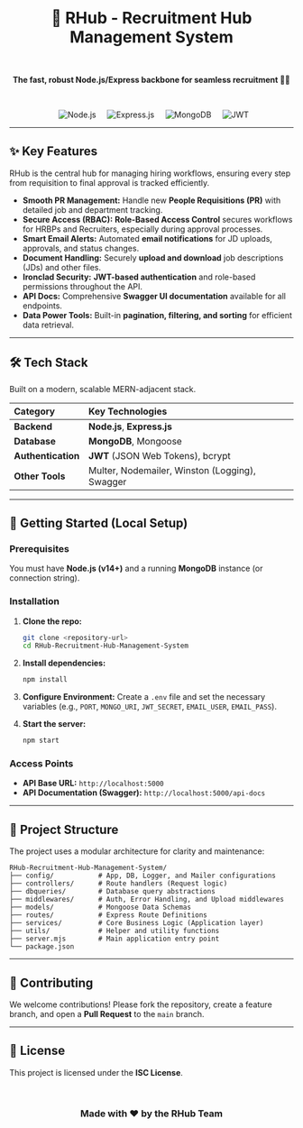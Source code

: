 <div align="center">
  <h1>🚀 RHub - Recruitment Hub Management System</h1>
  <p><strong>The fast, robust Node.js/Express backbone for seamless recruitment 🧑‍💻</strong></p>
  <p>
    <img src="https://img.shields.io/badge/Node.js-339933?style=for-the-badge&logo=nodedotjs&logoColor=white" alt="Node.js">
    <img src="https://img.shields.io/badge/Express.js-000000?style=for-the-badge&logo=express&logoColor=white" alt="Express.js">
    <img src="https://img.shields.io/badge/MongoDB-47A248?style=for-the-badge&logo=mongodb&logoColor=white" alt="MongoDB">
    <img src="https://img.shields.io/badge/JWT-000000?style=for-the-badge&logo=jsonwebtokens&logoColor=white" alt="JWT">
  </p>
</div>

---

## ✨ Key Features

RHub is the central hub for managing hiring workflows, ensuring every step from requisition to final approval is tracked efficiently.

* **Smooth PR Management:** Handle new **People Requisitions (PR)** with detailed job and department tracking.
* **Secure Access (RBAC):** **Role-Based Access Control** secures workflows for HRBPs and Recruiters, especially during approval processes.
* **Smart Email Alerts:** Automated **email notifications** for JD uploads, approvals, and status changes.
* **Document Handling:** Securely **upload and download** job descriptions (JDs) and other files.
* **Ironclad Security:** **JWT-based authentication** and role-based permissions throughout the API.
* **API Docs:** Comprehensive **Swagger UI documentation** available for all endpoints.
* **Data Power Tools:** Built-in **pagination, filtering, and sorting** for efficient data retrieval.

---

## 🛠️ Tech Stack

Built on a modern, scalable MERN-adjacent stack.

| Category | Key Technologies |
| :--- | :--- |
| **Backend** | **Node.js**, **Express.js** |
| **Database** | **MongoDB**, Mongoose |
| **Authentication** | **JWT** (JSON Web Tokens), bcrypt |
| **Other Tools** | Multer, Nodemailer, Winston (Logging), Swagger |

---

## 🚀 Getting Started (Local Setup)

### Prerequisites

You must have **Node.js (v14+)** and a running **MongoDB** instance (or connection string).

### Installation

1.  **Clone the repo:**
    ```bash
    git clone <repository-url>
    cd RHub-Recruitment-Hub-Management-System
    ```

2.  **Install dependencies:**
    ```bash
    npm install
    ```

3.  **Configure Environment:**
    Create a `.env` file and set the necessary variables (e.g., `PORT`, `MONGO_URI`, `JWT_SECRET`, `EMAIL_USER`, `EMAIL_PASS`).

4.  **Start the server:**
    ```bash
    npm start
    ```

### Access Points

* **API Base URL:** `http://localhost:5000`
* **API Documentation (Swagger):** `http://localhost:5000/api-docs`

---

## 📁 Project Structure

The project uses a modular architecture for clarity and maintenance:

```
RHub-Recruitment-Hub-Management-System/
├── config/           # App, DB, Logger, and Mailer configurations
├── controllers/      # Route handlers (Request logic)
├── dbqueries/        # Database query abstractions
├── middlewares/      # Auth, Error Handling, and Upload middlewares
├── models/           # Mongoose Data Schemas
├── routes/           # Express Route Definitions
├── services/         # Core Business Logic (Application layer)
├── utils/            # Helper and utility functions
├── server.mjs        # Main application entry point
└── package.json

```
---

## 🤝 Contributing

We welcome contributions! Please fork the repository, create a feature branch, and open a **Pull Request** to the `main` branch.

---

## 📄 License

This project is licensed under the **ISC License**.

<div align="center">
  <h3>Made with ❤️ by the RHub Team</h3>
</div>